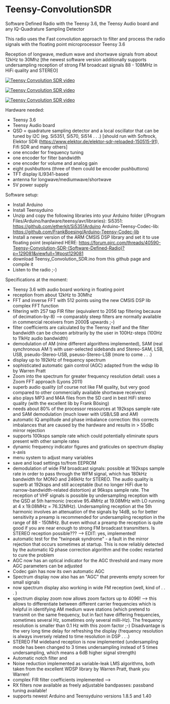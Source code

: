 # Teensy-ConvolutionSDR

Software Defined Radio with the Teensy 3.6, the Teensy Audio board and any IQ-Quadrature Sampling Detector

This radio uses the Fast convolution approach to filter and process the radio signals with the floating point microprocessor Teensy 3.6

Reception of longwave, medium wave and shortwave signals from about 12kHz to 30Mhz [the newest software version additionally supports undersampling reception of strong FM broadcast signals 88 - 108MHz in HiFi quality and STEREO]

[![Teensy Convolution SDR video](http://img.youtube.com/vi/VdJXrZoBHjU/0.jpg)](http://www.youtube.com/watch?v=VdJXrZoBHjU)

[![Teensy Convolution SDR video](http://img.youtube.com/vi/hCFvDHAo2mg/0.jpg)](https://www.youtube.com/watch?v=hCFvDHAo2mg)

[![Teensy Convolution SDR video](http://img.youtube.com/vi/qXAM5OmVnHE/0.jpg)](https://www.youtube.com/watch?v=qXAM5OmVnHE)

Hardware needed:
- Teensy 3.6
- Teensy Audio board
- QSD = quadrature sampling detector and a local oscillator that can be tuned by I2C (eg. Si5351, Si570, Si514 . . .)
[should run with Softrock, Elektor SDR (https://www.elektor.de/elektor-sdr-reloaded-150515-91), Fifi SDR and many others]
- one encoder for frequency tuning
- one encoder for filter bandwidth
- one encoder for volume and analog gain
- eight pushbuttons (three of them could be encoder pushbuttons)
- TFT display ILI9341-based
- antenna for longwave/mediumwave/shortwave
- 5V power supply

Software setup: 
- Install Arduino
- Install Teensyduino
- Unzip and copy the following libraries into your Arduino folder (/Program Files/Arduino/hardware/teensy/avr/libraries):
Si5351: https://github.com/etherkit/Si5351Arduino
Arduino-Teensy-Codec-lib: https://github.com/FrankBoesing/Arduino-Teensy-Codec-lib
- Install a newer version of the ARM CMSIS DSP library and set it to use floating point (explained HERE: https://forum.pjrc.com/threads/40590-Teensy-Convolution-SDR-(Software-Defined-Radio)?p=129081&viewfull=1#post129081
- download Teensy_Convolution_SDR.ino from this github page and compile it
- Listen to the radio ;-)

Specifications at the moment:
* Teensy 3.6 with audio board working in floating point
* reception from about 12kHz to 30Mhz
* FFT and inverse FFT with 512 points using the new CMSIS DSP lib complex FFT function
* filtering with 257 tap FIR filter (equivalent to 2056 tap filtering because of decimation-by-8) --> comparably steep filters are normally available in commercial receivers from 2000$ upwards ;-)
* filter coefficients are calculated by the Teensy itself and the filter bandwidth can be chosen arbitrarily by the user in 100Hz-steps (100Hz to 11kHz audio bandwidth)
* demodulation of AM (nine different algorithms implemented), SAM (real synchronous AM !) with user-selected sidebands and Stereo-SAM, LSB, USB, pseudo-Stereo-USB, pseuso-Stereo-LSB (more to come . . .)
* display up to 192kHz of frequency spectrum
* sophisticated automatic gain control (AGC) adapted from the wdsp lib by Warren Pratt
* Zoom into the spectrum for greater frequency resolution detail: uses a Zoom FFT approach (Lyons 2011)
* superb audio quality (of course not like FM quality, but very good compared to other commercially available shortwave receivers)
* also plays MP3 and M4A files from the SD card in best HiFi stereo quality (with the excellent lib by Frank Bösing)
* needs about 80% of the processor ressources at 192ksps sample rate and SAM demodulation (much lower with USB/LSB and AM)
* automatic IQ amplitude and phase imbalance correction: this corrects imbalances that are caused by the hardware and results in > 55dBc mirror rejection
* supports 100ksps sample rate which could potentially eliminate spurs present with other sample rates
* dynamic frequency indicator figures and graticules on spectrum display x-axis
* menu system to adjust many variables
* save and load settings to/from EEPROM
* demodulation of wide FM broadcast signals: possible at 192ksps sample rate in order to pass through the WFM signal, which has 180kHz bandwidth for MONO and 246kHz for STEREO. The audio quality is superb at 192ksps and still acceptable (but no longer HiFi due to narrow-bandwidth-related distortion) at 96ksps sample rate. The reception of VHF signals is possible by undersampling reception with the QSD at 5th harmonic (receive 95.4MHz at 19.08MHz with LO running at 4 x 19.08MHz = 76.32MHz). Undersampling reception at the 5th harmonic involves an attenuation of the signals by 14dB, so for better sensitivity a preamp is recommended for undersampling reception in the range of 88 - 150MHz. But even without a preamp the reception is quite good if you are near enough to strong FM broadcast transmitters. Is STEREO reception possible??? --> EDIT: yes, implemented!
* automatic test for the "twinpeak syndrome" - a fault in the mirror rejection that occurs sometimes at startup. This is now reliably detected by the automatic IQ phase correction algorithm and the codec restarted to cure the problem
* AGC now has an optical indicator for the AGC threshold and many more AGC parameters can be adjusted
* Codec gain has now its own automatic AGC
* Spectrum display now also has an "AGC" that prevents empty screen for small signals
* now spectrum display also working in wide FM reception (well, kind of . . . )
* spectrum display zoom now allows zoom factors up to 4096! --> this allows to differentiate between different carrier frequencies which is helpful in identifying AM medium wave stations (which pretend to transmit on the same frequency, but in fact have differing frequencies, sometimes several Hz, sometimes only several milli-Hz). The frequency resolution is smaller than 0.1 Hz with this zoom factor ;-) Disadvantage is the very long time delay for refreshing the display (frequency resolution is always inversely related to time resolution in DSP . . .)
* STEREO FM wideband reception is now implemented (undersampling mode has been changed to 3 times undersampling instead of 5 times undersampling, which means a 6dB higher signal strength)
* Automatic notch filter and
* Noise reduction implemented as variable-leak LMS algorithms, both taken from the excellent WDSP library by Warren Pratt, thank you Warren! 
* complex FIR filter coefficients implemented --> 
* RX filters now available as freely adjustable bandpasses: passband tuning available!
* supports newest Arduino and Teensyduino versions 1.8.5 and 1.40

 


